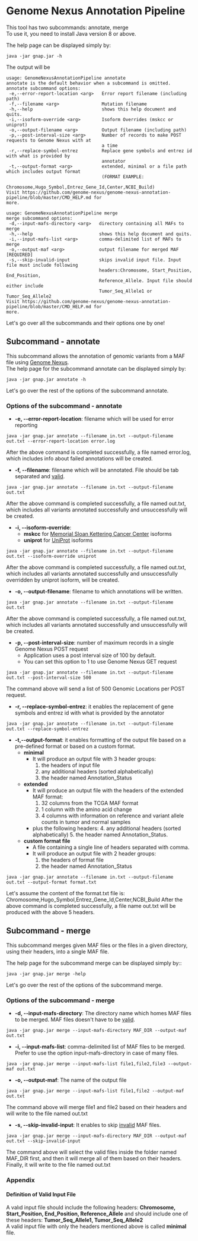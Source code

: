 # Genome Nexus Annotation Pipeline

This tool has two subcommands: annotate, merge  
To use it, you need to install Java version 8 or above.

The help page can be displayed simply by:

```
java -jar gnap.jar -h
```

The output will be

```
usage: GenomeNexusAnnotationPipeline annotate
annotate is the default behavior when a subcommand is omitted.
annotate subcommand options:
 -e,--error-report-location <arg>   Error report filename (including path)
 -f,--filename <arg>                Mutation filename
 -h,--help                          shows this help document and quits.
 -i,--isoform-override <arg>        Isoform Overrides (mskcc or uniprot)
 -o,--output-filename <arg>         Output filename (including path)
 -p,--post-interval-size <arg>      Number of records to make POST requests to Genome Nexus with at
                                    a time
 -r,--replace-symbol-entrez         Replace gene symbols and entrez id with what is provided by
                                    annotator
 -t,--output-format <arg>           extended, minimal or a file path which includes output format
                                    (FORMAT EXAMPLE:
                                    Chromosome,Hugo_Symbol,Entrez_Gene_Id,Center,NCBI_Build)
Visit https://github.com/genome-nexus/genome-nexus-annotation-pipeline/blob/master/CMD_HELP.md for
more.

usage: GenomeNexusAnnotationPipeline merge
merge subcommand options:
 -d,--input-mafs-directory <arg>   directory containing all MAFs to merge
 -h,--help                         shows this help document and quits.
 -i,--input-mafs-list <arg>        comma-delimited list of MAFs to merge
 -o,--output-maf <arg>             output filename for merged MAF [REQUIRED]
 -s,--skip-invalid-input           skips invalid input file. Input file must include following
                                   headers:Chromosome, Start_Position, End_Position,
                                   Reference_Allele. Input file should either include
                                   Tumor_Seq_Allele1 or Tumor_Seq_Allele2
Visit https://github.com/genome-nexus/genome-nexus-annotation-pipeline/blob/master/CMD_HELP.md for
more.

```  

Let's go over all the subcommands and their options one by one!

## Subcommand - annotate

This subcommand allows the annotation of genomic variants from a MAF file using [Genome Nexus](http://genomenexus.org).  
The help page for the subcommand annotate can be displayed simply by:

```
java -jar gnap.jar annotate -h
```

Let's go over the rest of the options of the subcommand annotate.

### Options of the subcommand - annotate

* **-e, --error-report-location**: filename which will be used for error reporting

```
java -jar gnap.jar annotate --filename in.txt --output-filename out.txt --error-report-location error.log
```

After the above command is completed successfully, a file named error.log, which includes info about failed annotations will be created.

* **-f, --filename**: filename which will be annotated. File should be tab separated and [valid](#definition-of-valid-input-file).

```
java -jar gnap.jar annotate --filename in.txt --output-filename out.txt
```

After the above command is completed successfully, a file named out.txt, which includes all variants annotated successfully and unsuccessfully will be created.

* **-i, --isoform-override**:
  * **mskcc** for [Memorial Sloan Kettering Cancer Center](https://www.mskcc.org/) isoforms
  * **uniprot** for [UniProt](https://www.uniprot.org/) isoforms

```
java -jar gnap.jar annotate --filename in.txt --output-filename out.txt --isoform-override uniprot
```

After the above command is completed successfully, a file named out.txt, which includes all variants annotated successfully and unsuccessfully overridden by uniprot isoform, will be created.

* **-o, --output-filename**: filename to which annotations will be written.

```
java -jar gnap.jar annotate --filename in.txt --output-filename out.txt
```

After the above command is completed successfully, a file named out.txt, which includes all variants annotated successfully and unsuccessfully will be created.

* **-p, --post-interval-size**: number of maximum records in a single Genome Nexus POST request
  * Application uses a post interval size of 100 by default.
  * You can set this option to 1 to use Genome Nexus GET request

```
java -jar gnap.jar annotate --filename in.txt --output-filename out.txt --post-interval-size 500
```

The command above will send a list of 500 Genomic Locations per POST request.

* **-r, --replace-symbol-entrez**: it enables the replacement of gene symbols and entrez id with what is provided by the annotator

```
java -jar gnap.jar annotate --filename in.txt --output-filename out.txt --replace-symbol-entrez
```

* **-t,--output-format**: it enables formatting of the output file based on a pre-defined format or based on a custom format.
  * **minimal** 
    * It will produce an output file with 3 header groups:
      1. the headers of input file 
      2. any additional headers (sorted alphabetically) 
      3. the header named Annotation_Status
  * **extended** 
    * It will produce an output file with the headers of the extended MAF format: 
      1. 32 columns from the TCGA MAF format
      2. 1 column with the amino acid change
      3. 4 columns with information on reference and variant allele counts in tumor and normal samples
    * plus the following headers:
      4. any additional headers (sorted alphabetically)
      5. the header named Annotation_Status. 
  * **custom format file** 
    * A file containing a single line of headers separated with comma.
    * It will produce an output file with 2 header groups:
      1. the headers of format file
      2. the header named Annotation_Status

```
java -jar gnap.jar annotate --filename in.txt --output-filename out.txt --output-format format.txt
```

Let's assume the content of the format.txt file is: Chromosome,Hugo_Symbol,Entrez_Gene_Id,Center,NCBI_Build
After the above command is completed successfully, a file name out.txt will be produced with the above 5 headers.

## Subcommand - merge

This subcommand merges given MAF files or the files in a given directory, using their headers, into a single MAF file.

The help page for the subcommand merge can be displayed simply by::

```
java -jar gnap.jar merge -help
```

Let's go over the rest of the options of the subcommand merge.

### Options of the subcommand - merge

* **-d, --input-mafs-directory**: The directory name which homes MAF files to be merged. MAF files doesn't have to be [valid](#definition-of-valid-input-file).

```
java -jar gnap.jar merge --input-mafs-directory MAF_DIR --output-maf out.txt
```

* **-i, --input-mafs-list**: comma-delimited list of MAF files to be merged. Prefer to use the option input-mafs-directory in case of many files.

```
java -jar gnap.jar merge --input-mafs-list file1,file2,file3 --output-maf out.txt
```

* **-o, --output-maf**: The name of the output file

```
java -jar gnap.jar merge --input-mafs-list file1,file2 --output-maf out.txt
```

The command above will merge file1 and file2 based on their headers and will write to the file named out.txt

* **-s, --skip-invalid-input**: It enables to skip [invalid](#definition-of-valid-input-file) MAF files.

```
java -jar gnap.jar merge --input-mafs-directory MAF_DIR --output-maf out.txt --skip-invalid-input
```

The command above will select the valid files inside the folder named MAF_DIR first, and then it will merge all of them based on their headers. Finally, it will write to the file named out.txt

### Appendix

#### Definition of Valid Input File

A valıd input file should include the following headers: **Chromosome, Start_Position, End_Position, Reference_Allele** and should include one of these headers: **Tumor_Seq_Allele1, Tumor_Seq_Allele2**  
A valid input file with only the headers mentioned above is called **minimal** file.
